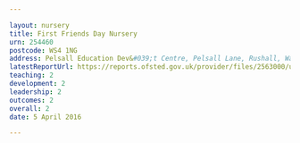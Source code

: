 ```yaml
---

layout: nursery
title: First Friends Day Nursery
urn: 254460
postcode: WS4 1NG
address: Pelsall Education Dev&#039;t Centre, Pelsall Lane, Rushall, Walsall, West Midlands, WS4 1NG
latestReportUrl: https://reports.ofsted.gov.uk/provider/files/2563000/urn/254460.pdf
teaching: 2
development: 2
leadership: 2
outcomes: 2
overall: 2
date: 5 April 2016

---
```

